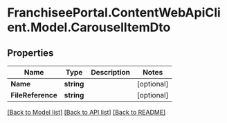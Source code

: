 # FranchiseePortal.ContentWebApiClient.Model.CarouselItemDto

## Properties

Name | Type | Description | Notes
------------ | ------------- | ------------- | -------------
**Name** | **string** |  | [optional] 
**FileReference** | **string** |  | [optional] 

[[Back to Model list]](../README.md#documentation-for-models) [[Back to API list]](../README.md#documentation-for-api-endpoints) [[Back to README]](../README.md)

